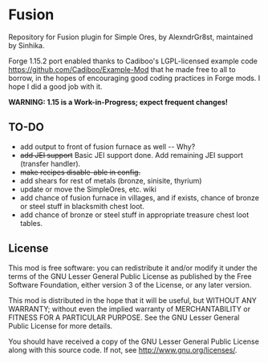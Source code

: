 # Fusion

Repository for Fusion plugin for Simple Ores, by AlexndrGr8st, maintained by Sinhika.

Forge 1.15.2 port enabled thanks to Cadiboo's LGPL-licensed example code https://github.com/Cadiboo/Example-Mod that he made free to all to borrow, in the hopes of encouraging good coding practices in Forge mods. I hope I did a good job with it.

**WARNING: 1.15 is a Work-in-Progress; expect frequent changes!**

TO-DO
-----
* add output to front of fusion furnace as well -- Why?
* <s>add JEI support</s>  Basic JEI support done. Add remaining JEI support (transfer handler).
* <s>make recipes disable-able in config.</s>
* add shears for rest of metals (bronze, sinisite, thyrium)
* update or move the SimpleOres, etc. wiki
* add chance of fusion furnace in villages, and if exists, chance of bronze or steel stuff in blacksmith chest loot.
* add chance of bronze or steel stuff in appropriate treasure chest loot tables.

License
-------

This mod is free software: you can redistribute it and/or modify it under the
terms of the GNU Lesser General Public License as published by the Free
Software Foundation, either version 3 of the License, or any later version.

This mod is distributed in the hope that it will be useful, but WITHOUT ANY
WARRANTY; without even the implied warranty of MERCHANTABILITY or FITNESS FOR A
PARTICULAR PURPOSE.  See the GNU Lesser General Public License for more
details.

You should have received a copy of the GNU Lesser General Public License along
with this source code.  If not, see <http://www.gnu.org/licenses/>.
